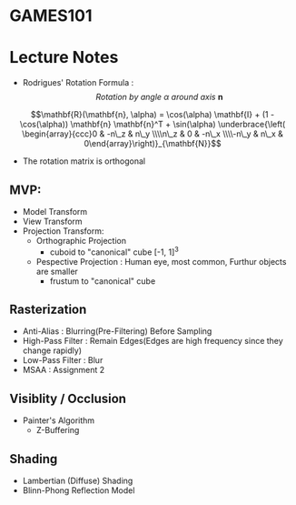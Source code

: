 # GAMES101
# Lecture Notes
- Rodrigues' Rotation Formula : $$Rotation\ by\ angle\ \alpha\ around\ axis\ \mathbf{n}$$

$$\mathbf{R}(\mathbf{n}, \alpha) = \cos(\alpha) \mathbf{I} + (1 - \cos(\alpha)) \mathbf{n} \mathbf{n}^T + \sin(\alpha) \underbrace{\left( \begin{array}{ccc}0 & -n\_z & n\_y \\\\n\_z & 0 & -n\_x \\\\-n\_y & n\_x & 0\end{array}\right)}_{\mathbf{N}}$$
- The rotation matrix is orthogonal
## MVP: 
- Model Transform
- View Transform
- Projection Transform:
    - Orthographic Projection
        - cuboid to "canonical" cube [-1, 1]<sup>3<sup>
    - Pespective Projection : Human eye, most common, Furthur objects are smaller
        - frustum to "canonical" cube
## Rasterization
- Anti-Alias : Blurring(Pre-Filtering) Before Sampling
- High-Pass Filter : Remain Edges(Edges are high frequency since they change rapidly)
- Low-Pass Filter : Blur
- MSAA : Assignment 2
## Visiblity / Occlusion 
- Painter's Algorithm
    - Z-Buffering
## Shading
- Lambertian (Diffuse) Shading
- Blinn-Phong Reflection Model